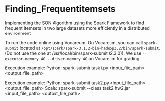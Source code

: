 # Finding_Frequentitemsets
Implementing the SON Algorithm using the Spark Framework to find frequent itemsets in two large datasets more efficiently in a distributed environment


To run the code online using Vocareum:
On Vocareum, you can call `spark-submit` located at
`/opt/spark/spark-3.1.2-bin-hadoop3.2/bin/spark-submit`. (Do not use the one at
/usr/local/bin/spark-submit (2.3.0)). We use `--executor-memory 4G --driver-memory 4G` on Vocareum
for grading.

Execution example:
Python: spark-submit task1.py <case number> <support> <input_file_path> <output_file_path>

Execution example:
Python: spark-submit task2.py <filter threshold> <support> <input_file_path> <output_file_path>
Scala: spark-submit --class task2 hw2.jar <filter threshold> <support> <input_file_path>
<output_file_path>

